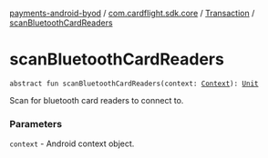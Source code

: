 [payments-android-byod](../../index.md) / [com.cardflight.sdk.core](../index.md) / [Transaction](index.md) / [scanBluetoothCardReaders](./scan-bluetooth-card-readers.md)

# scanBluetoothCardReaders

`abstract fun scanBluetoothCardReaders(context: `[`Context`](https://developer.android.com/reference/android/content/Context.html)`): `[`Unit`](https://kotlinlang.org/api/latest/jvm/stdlib/kotlin/-unit/index.html)

Scan for bluetooth card readers to connect to.

### Parameters

`context` - Android context object.